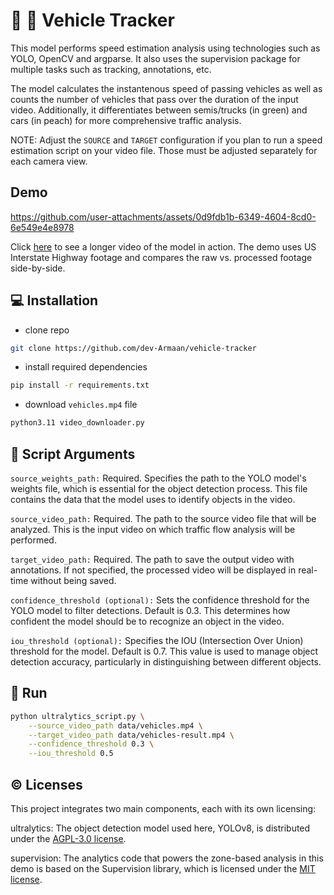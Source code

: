 # :car: :camera_flash: Vehicle Tracker

This model performs speed estimation analysis using technologies such as YOLO, OpenCV and argparse. It also uses the supervision package for multiple tasks such as tracking, annotations, etc.

The model calculates the instantenous speed of passing vehicles as well as counts the number of vehicles that pass over the duration of the input video. Additionally, it differentiates between semis/trucks (in green) and cars (in peach) for more comprehensive traffic analysis.

NOTE: Adjust the `SOURCE` and `TARGET` configuration if you plan to run a speed estimation script on your video file. Those must be adjusted separately for each camera view.


## Demo

https://github.com/user-attachments/assets/0d9fdb1b-6349-4604-8cd0-6e549e4e8978


Click [here](https://youtu.be/S-3mQ_zNbvw) to see a longer video of the model in action. The demo uses US Interstate Highway footage and compares the raw vs. processed footage side-by-side.

## :computer: Installation

* clone repo
```bash
git clone https://github.com/dev-Armaan/vehicle-tracker
```

* install required dependencies
```bash
pip install -r requirements.txt
```

* download `vehicles.mp4` file
```bash
python3.11 video_downloader.py
```

## :wrench: Script Arguments

`source_weights_path:` Required. Specifies the path to the YOLO model's weights file, which is essential for the object detection process. This file contains the data that the model uses to identify objects in the video.

`source_video_path:` Required. The path to the source video file that will be analyzed. This is the input video on which traffic flow analysis will be performed.

`target_video_path:` Required. The path to save the output video with annotations. If not specified, the processed video will be displayed in real-time without being saved.

`confidence_threshold (optional):` Sets the confidence threshold for the YOLO model to filter detections. Default is 0.3. This determines how confident the model should be to recognize an object in the video.

`iou_threshold (optional):` Specifies the IOU (Intersection Over Union) threshold for the model. Default is 0.7. This value is used to manage object detection accuracy, particularly in distinguishing between different objects.

## :runner: Run

```bash
python ultralytics_script.py \
    --source_video_path data/vehicles.mp4 \
    --target_video_path data/vehicles-result.mp4 \
    --confidence_threshold 0.3 \
    --iou_threshold 0.5
```

## :copyright: Licenses

This project integrates two main components, each with its own licensing:

ultralytics: The object detection model used here, YOLOv8, is distributed under the [AGPL-3.0 license](https://github.com/ultralytics/ultralytics/blob/main/LICENSE).

supervision: The analytics code that powers the zone-based analysis in this demo is based on the Supervision library, which is licensed under the [MIT license](https://github.com/roboflow/supervision/blob/develop/LICENSE.md).



